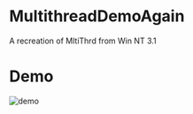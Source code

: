 # MultithreadDemoAgain
A recreation of MltiThrd from Win NT 3.1

# Demo

![demo](https://media.discordapp.net/attachments/848588537355698236/864008680021688340/vVcyK9Z8.gif)

